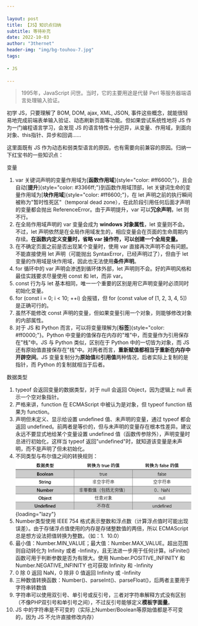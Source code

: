 ```yaml
---

layout: post
title: 【JS】知识点归纳
subtitle: 等待补充
date: 2022-10-03
author: "3thernet"
header-img: "img/bg-touhou-7.jpg"
tags: 

- JS

---
```


> 1995年，JavaScript 问世。当时，它的主要用途是代替 Perl
> 等服务器端语言处理输入验证。

初学 JS，只要理解了 BOM, DOM, ajax, XML, JSON,
事件这些概念，就能很轻易地完成前端表单输入验证、动态刷新页面等功能。但如果尝试系统性地将
JS 作为一门编程语言学习，会发现 JS
的语言特性十分迥异，从变量、作用域，到面向对象、this指针、异步和回调......

这里面既有 JS
作为动态和弱类型语言的原因，也有需要向前兼容的原因。归纳一下红宝书的一些知识点：

变量

1. var
   关键词声明的变量作用域为[**函数作用域**]{style="color: #ff6600;"}，且会自动[**提升**]{style="color: #3366ff;"}到函数作用域顶部，let
   关键词生命的变量作用域为[**块作用域**]{style="color: #ff6600;"}，在
   let 声明之前的执行瞬间被称为"暂时性死区"（temporal dead
   zone），在此阶段引用任何后面才声明的变量都会抛出
   ReferenceError。由于声明提升，var 可以**冗余声明**，let 则不行。
2. 在全局作用域声明的 var 变量会成为 **windows 对象属性**，let
   变量则不会。不过，let
   声明依然是在全局作用域发生的，相应变量会在页面的生命周期内存续。**在函数内定义变量时，省略
   var 操作符，可以创建一个全局变量。**
3. 在不确定页面之前是否出现某个变量时，使用 var
   直接再次声明不会有问题。不能直接使用 let 声明（可能抛出
   SyntaxError，已经声明过了），但由于 let
   变量的作用域是块作用域，因此也无法使用**条件声明**。
4. for 循环中的 var 声明会渗透到循环体外部，let
   声明则不会。好的声明风格和最佳实践要求尽量使用 const 和 let，而非
   var。
5. const 行为与 let
   基本相同，唯一一个重要的区别是用它声明变量时必须同时初始化变量。
6. for (const i = 0; i \< 10; ++i) 会报错，但 for (const value of \[1,
   2, 3, 4, 5\]) 是正确可行的。
7. 虽然不能修改 const
   声明的变量，但如果变量引用一个对象，则能够修改对象的内部属性。
8. 对于 JS 和 Python
   而言，可以将变量理解为[**标签**]{style="color: #ff0000;"}。Python
   中变量的值保存在内存的"堆"中，而变量作为引用保存在"栈"中。JS 与
   Python 类似，区别在于 Python 中的一切皆为对象，而 JS
   还有原始值直接保存在"栈"中。对两者而言，**重新赋值都相当于重新在内存中开辟空间**。JS
   变量复制分为**原始值**和**引用值**两种情况，后者实际上复制的是指针，而
   Python 的复制就相当于后者。

数据类型

1. typeof 会返回变量的数据类型，对于 null 会返回 Object，因为逻辑上
   null 表示一个空对象指针。
2. 严格来讲，function 在 ECMAScript 中被认为是对象，但 typeof function
   结果为 function。
3. 声明但未定义、显示给设置 undefined 值、未声明的变量，通过 typeof
   都会返回
   undefined。前两者是等价的，但与未声明的变量存在根本性差异。建议永远不要显式地给某个变量设置
   undefined 值（函数传参除外），声明变量时总进行初始化，这样当 typeof
   返回\"undefined\"时，就知道该变量是未声明，而不是声明了但未初始化。
4. 不同类型与布尔值之间的转换规则：![](/img/2022-10-03-JS-Summarizing-Difficulties/1.png){loading="lazy"}
5. Number类型使用 IEEE 754
   格式表示整数和浮点数（计算浮点值时可能出现误差）。由于存储浮点值使用的内存是存储整数值的两倍，所以
   ECMAScript 总是想方设法把值转换为整数。（如：1.  10.0）
6. 最小值：Number.MIN_VALUE；最大值：Number.MAX_VALUE。超出范围则自动转化为
   Infinity 或者 -Infinity，且无法进一步用于任何计算。isFinite()
   函数可用于判断参数是否为有限大。使用 Number.POSITIVE_INFINITY 和
   Number.NEGATIVE_INFINITY 也可获取 Infinity 和 -Infinity
7. 0 除 0 返回 NaN，0 除非 0 值返回 Infinity 或 -Infinity
8. 三种数值转换函数：Number()、parseInt()、parseFloat()，后两者主要用于字符串转数值
9. 字符串可以使用双引号、单引号或反引号，三者对字符串解释方式没有区别（不像PHP双引号和单引号之间），不过反引号能够定义**模板字面量**。
10. JS
    中的字符串是不可变的（实际上Number/Boolean等原始值都是不可变的，因为
    JS 不允许直接修改内存）
